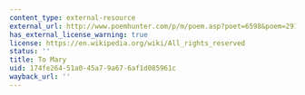 ```yaml
---
content_type: external-resource
external_url: http://www.poemhunter.com/p/m/poem.asp?poet=6598&poem=29108
has_external_license_warning: true
license: https://en.wikipedia.org/wiki/All_rights_reserved
status: ''
title: To Mary
uid: 174fe264-51a0-45a7-9a67-6af1d085961c
wayback_url: ''
---
```

